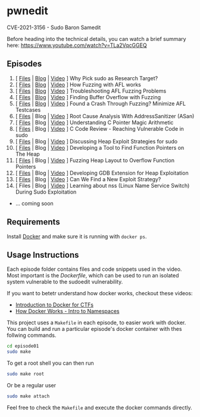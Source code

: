 # pwnedit

CVE-2021-3156 - Sudo Baron Samedit

Before heading into the technical details, you can watch a brief summary here: https://www.youtube.com/watch?v=TLa2VqcGGEQ

## Episodes

1. \[ [Files](episode01) | [Blog](https://liveoverflow.com/why-pick-sudo-research-target-part-1/) | [Video](https://www.youtube.com/watch?v=uj1FTiczJSE) \] Why Pick sudo as Research Target?
2. \[ [Files](episode02) | [Blog](https://liveoverflow.com/how-fuzzing-with-afl-works/) | [Video](https://www.youtube.com/watch?v=COHUWuLTbdk) \] How Fuzzing with AFL works
3. \[ [Files](episode03) | [Blog](https://liveoverflow.com/troubleshooting-afl-fuzzing-problems/) | [Video](https://www.youtube.com/watch?v=COHUWuLTbdk) \] Troubleshooting AFL Fuzzing Problems
4. \[ [Files](episode04) | [Blog](https://liveoverflow.com/finding-buffer-overflow-with-fuzzing/) | [Video](https://www.youtube.com/watch?v=Do1Ri8TCF0Q) \] Finding Buffer Overflow with Fuzzing
5. \[ [Files](episode05) | [Blog](https://liveoverflow.com/minimizing-afl-testcases-sudo5/) | [Video](https://www.youtube.com/watch?v=YeEGDfPqR0E) \] Found a Crash Through Fuzzing? Minimize AFL Testcases
6. \[ [Files](episode06) | Blog | [Video](https://www.youtube.com/watch?v=_W3D_0erZ00) \] Root Cause Analysis With AddressSanitizer (ASan)
7. \[ [Files](episode07) | Blog | [Video](https://www.youtube.com/watch?v=zdzcTh9kUrc) \] Understanding C Pointer Magic Arithmetic
8. \[ [Files](episode08) | Blog | [Video](https://www.youtube.com/watch?v=RZiGBjrOLY8) \] C Code Review - Reaching Vulnerable Code in sudo
9. \[ [Files](episode09) | Blog | [Video](https://www.youtube.com/watch?v=c2Qi7traPls) \] Discussing Heap Exploit Strategies for sudo
10. \[ [Files](episode10) | Blog | [Video](https://www.youtube.com/watch?v=UFyTksTXFTA) \] Developing a Tool to Find Function Pointers on The Heap
11. \[ [Files](episode11) | Blog | [Video](https://www.youtube.com/watch?v=CYWoJ6EYo84) \] Fuzzing Heap Layout to Overflow Function Pointers
12. \[ [Files](episode12) | Blog | [Video](https://www.youtube.com/watch?v=tzUrYsQRHfs) \] Developing GDB Extension for Heap Exploitation
13. \[ [Files](episode13) | Blog | [Video](https://www.youtube.com/watch?v=Y8qljlUjEEM) \] Can We Find a New Exploit Strategy?
14. \[ Files | Blog | [Video](https://www.youtube.com/watch?v=0ti-YgB2iR4) \] Learning about nss (Linux Name Service Switch) During Sudo Exploitation

- ... coming soon

## Requirements

Install [Docker](https://docs.docker.com/get-docker/) and make sure it is running with `docker ps`.

## Usage Instructions

Each episode folder contains files and code snippets used in the video. Most important is the _Dockerfile_, which can be used to run an isolated system vulnerable to the sudoedit vulnerability.

If you want to betetr understand how docker works, checkout these videos:

- [Introduction to Docker for CTFs](https://www.youtube.com/watch?v=cPGZMt4cJ0I)
- [How Docker Works - Intro to Namespaces](https://www.youtube.com/watch?v=-YnMr1lj4Z8)

This project uses a `Makefile` in each episode, to easier work with docker. You can build and run a particular episode's docker container with thes follwing commands.

```bash
cd episode01
sudo make
```

To get a root shell you can then run

```bash
sudo make root
```

Or be a regular user

```bash
sudo make attach
```

Feel free to check the `Makefile` and execute the docker commands directly.
